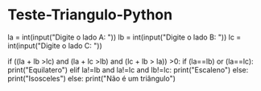 # Teste-Triangulo-Python

la = int(input("Digite o lado A: "))
lb = int(input("Digite o lado B: "))
lc = int(input("Digite o lado C: "))

if ((la + lb >lc) and (la + lc >lb) and (lc + lb > la)) >0:
    if (la==lb) or (la==lc):
        print("Equilatero")
    elif la!=lb and la!=lc and lb!=lc:
        print("Escaleno")
    else:
        print("Isosceles")
else:
    print("Não é um triângulo")
